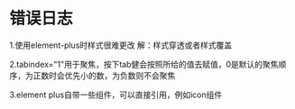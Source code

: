 # 错误日志

1.使用element-plus时样式很难更改
解：样式穿透或者样式覆盖

2.tabindex="1"用于聚焦，按下tab健会按照所给的值去赋值，0是默认的聚焦顺序，为正数时会优先小的数，为负数则不会聚焦

3.element plus自带一些组件，可以直接引用，例如icon组件